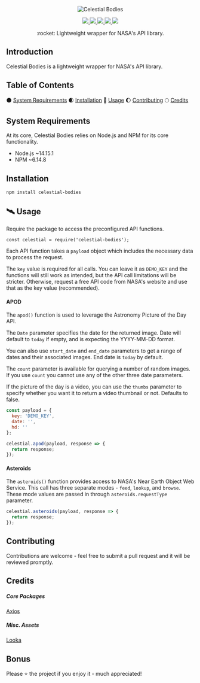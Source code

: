   <p align="center">
    <img src="./.github/assets/celestial-bodies.png" alt="Celestial Bodies">
  </p>

  <p align="center">
    <a href="#">
      <img src="https://img.shields.io/static/v1?label=status&message=Active%20Development&color=blue&style=flat-square&?logo=open-source-initiative&logoColor=ffffff">
    </a>
    <a href="#">
      <img src="https://img.shields.io/github/v/release/hieronymous-bean/celestial-bodies?include_prereleases&style=flat-square">
    </a>
    <a href="#">
      <img src="https://img.shields.io/github/issues-raw/hieronymous-bean/celestial-bodies?style=flat-square">
    </a>
    <a href="#">
      <img src="https://img.shields.io/github/license/hieronymous-bean/exemplar?style=flat-square">
    </a>
    <a href="#">
      <img src="https://img.shields.io/badge/gulp-builds_this_project-eb4a4b.svg?logo=data%3Aimage%2Fpng%3Bbase64%2CiVBORw0KGgoAAAANSUhEUgAAAAYAAAAOCAMAAAA7QZ0XAAAABlBMVEUAAAD%2F%2F%2F%2Bl2Z%2FdAAAAAXRSTlMAQObYZgAAABdJREFUeAFjAAFGRjSSEQzwUgwQkjAFAAtaAD0Ls2nMAAAAAElFTkSuQmCC&style=flat-square">
    </a>
    <br>
  </p>

  <p align="center">:rocket: Lightweight wrapper for NASA's API library.</p>





  ## Introduction
  Celestial Bodies is a lightweight wrapper for NASA's API library.




  ## Table of Contents

  :new_moon: <a href="#system-requirements">System Requirements</a>
  :waxing_crescent_moon: <a href="#installation">Installation</a>
  :crescent_moon: <a href="#usage">Usage</a>
  :moon: <a href="#contributing">Contributing</a>
  :full_moon: <a href="#credits">Credits</a>



  ## System Requirements

  At its core, Celestial Bodies relies on Node.js and NPM for its core functionality. 

  - Node.js ~14.15.1
  - NPM ~6.14.8


  ## Installation

  ```
  npm install celestial-bodies
  ```

  ## :artificial_satellite: Usage
  Require the package to access the preconfigured API functions.
  ```
  const celestial = require('celestial-bodies');
  ```

  Each API function takes a `payload` object which includes the necessary data to process the request. 

  The `key` value is required for all calls. You can leave it as `DEMO_KEY` and the functions will still work as intended, but the API call limitations will be stricter. Otherwise, request a free API code from NASA's website and use that as the key value (recommended).

  #### APOD
  The `apod()` function is used to leverage the Astronomy Picture of the Day API.

  The `Date` parameter specifies the date for the returned image. Date will default to `today` if empty, and is expecting the YYYY-MM-DD format.

  You can also use `start_date` and `end_date` parameters to get a range of dates and their associated images. End date is `today` by default. 

  The `count` parameter is available for querying a number of random images. If you use `count` you cannot use any of the other three date parameters. 

  If the picture of the day is a video, you can use the `thumbs` parameter to specify whether you want it to return a video thumbnail or not. Defaults to false. 


  ```js
  const payload = {
    key: 'DEMO_KEY',
    date: '',
    hd: ''
  };

  celestial.apod(payload, response => {
    return response;
  });
  ```




  #### Asteroids
  The `asteroids()` function provides access to NASA's Near Earth Object Web Service. This call has three separate modes - ``feed``, ``lookup``, and ``browse``. 
  These mode values are passed in through ``asteroids.requestType`` parameter. 

  ```js
  celestial.asteroids(payload, response => {
    return response;
  });
  ```


  ## Contributing

  Contributions are welcome - feel free to submit a pull request and it will be reviewed promptly. 

  ## Credits

  ##### Core Packages
  <a href="https://github.com/axios/axios">Axios</a>

  ##### Misc. Assets
  <a href="https://looka.com/">Looka</a>

  ## Bonus

  Please :star: the project if you enjoy it - much appreciated!